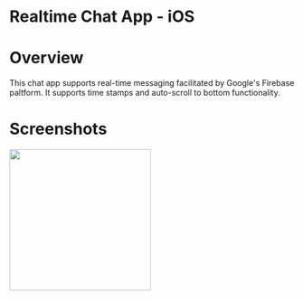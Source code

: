 # Realtime Chat App - iOS
# Overview 
This chat app supports real-time messaging facilitated by Google's Firebase paltform. It supports time stamps and auto-scroll to bottom functionality. 

# Screenshots 

<img src="https://user-images.githubusercontent.com/86053991/185796535-515d228e-43a5-42d1-9749-8cadfdde6861.png" width="250">
